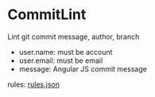 # CommitLint

Lint git commit message, author, branch

- user.name: must be account
- user.email: must be email
- message: Angular JS commit message

rules: [rules.json](src/main/resources/rules.json)
